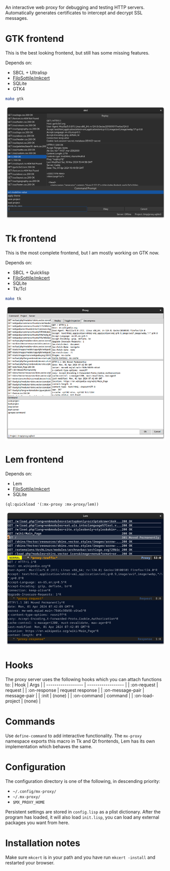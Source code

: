 An interactive web proxy for debugging and testing HTTP servers.
Automatically generates certificates to intercept and decrypt SSL messages.

# GTK frontend

This is the best looking frontend, but still has some missing features.

Depends on:
- SBCL + Ultralisp
- [FiloSottile/mkcert](https://github.com/FiloSottile/mkcert)
- SQLite
- GTK4

```bash
make gtk
```

![GTK](screenshots/gtk-frontend.png)　

# Tk frontend

This is the most complete frontend, but I am mostly working on GTK now.

Depends on:
- SBCL + Quicklisp
- [FiloSottile/mkcert](https://github.com/FiloSottile/mkcert)
- SQLite
- Tk/Tcl

```bash
make tk
```

![Tk](screenshots/tk-frontend.png)　

# Lem frontend

Depends on:
- Lem
- [FiloSottile/mkcert](https://github.com/FiloSottile/mkcert)
- SQLite

```lisp
(ql:quickload '(:mx-proxy :mx-proxy/lem))
```

![Lem](screenshots/lem-frontend.png)　

# Hooks

The proxy server uses the following hooks which you can attach functions to:
| Hook               | Args               |
| ------------------ | ------------------ |
| :on-request        | request            |
| :on-response       | request response   |
| :on-message-pair   | message-pair       |
| :init              | (none)             |
| :on-command        | command            |
| :on-load-project   | (none)             |

# Commands

Use `define-command` to add interactive functionality. The `mx-proxy` namespace
exports this macro in Tk and Qt frontends, Lem has its own implementation which
behaves the same.

# Configuration

The configuration directory is one of the following, in descending priority:
- `~/.config/mx-proxy/`
- `~/.mx-proxy/`
- `$MX_PROXY_HOME`

Persistent settings are stored in `config.lisp` as a plist dictionary.
After the program has loaded, it will also load `init.lisp`, you can load
any external packages you want from here.

# Installation notes

Make sure `mkcert` is in your path and you have run `mkcert -install` and restarted your browser.
